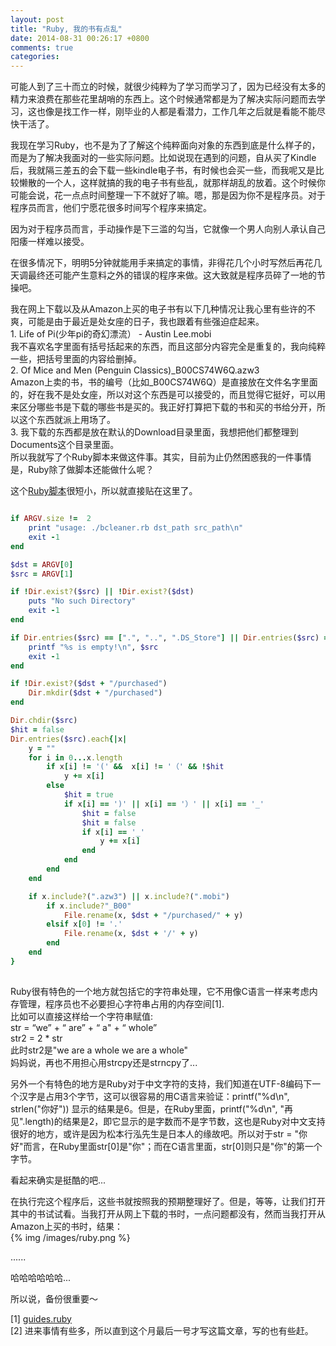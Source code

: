 ```yaml
---
layout: post
title: "Ruby, 我的书有点乱"
date: 2014-08-31 00:26:17 +0800
comments: true
categories: 
---
```


<p>可能人到了三十而立的时候，就很少纯粹为了学习而学习了，因为已经没有太多的精力来浪费在那些花里胡哨的东西上。这个时候通常都是为了解决实际问题而去学习，这也像是找工作一样，刚毕业的人都是看潜力，工作几年之后就是看能不能尽快干活了。</p>
<p>我现在学习Ruby，也不是为了了解这个纯粹面向对象的东西到底是什么样子的，而是为了解决我面对的一些实际问题。比如说现在遇到的问题，自从买了Kindle后，我就隔三差五的会下载一些kindle电子书，有时候也会买一些，而我呢又是比较懒散的一个人，这样就搞的我的电子书有些乱，就那样胡乱的放着。这个时候你可能会说，花一点点时间整理一下不就好了嘛。嗯，那是因为你不是程序员。对于程序员而言，他们宁愿花很多时间写个程序来搞定。</p>
<p>因为对于程序员而言，手动操作是下三滥的勾当，它就像一个男人向别人承认自己阳痿一样难以接受。</p>
<p>在很多情况下，明明5分钟就能用手来搞定的事情，非得花几个小时写然后再花几天调最终还可能产生意料之外的错误的程序来做。这大致就是程序员碎了一地的节操吧。</p>
<p>我在网上下载以及从Amazon上买的电子书有以下几种情况让我心里有些许的不爽，可能是由于最近是处女座的日子，我也跟着有些强迫症起来。<br>
1. Life of Pi(少年pi的奇幻漂流） - Austin Lee.mobi<br>
我不喜欢名字里面有括号括起来的东西，而且这部分内容完全是重复的，我向纯粹一些，把括号里面的内容给删掉。<br>
2. Of Mice and Men (Penguin Classics)_B00CS74W6Q.azw3<br> 
Amazon上卖的书，书的编号（比如_B00CS74W6Q）是直接放在文件名字里面的，好在我不是处女座，所以对这个东西是可以接受的，而且觉得它挺好，可以用来区分哪些书是下载的哪些书是买的。我正好打算把下载的书和买的书给分开，所以这个东西就派上用场了。<br> 
3. 我下载的东西都是放在默认的Download目录里面，我想把他们都整理到Documents这个目录里面。<br>
所以我就写了个Ruby脚本来做这件事。其实，目前为止仍然困惑我的一件事情是，Ruby除了做脚本还能做什么呢？</p> 
<p>这个<a href="https://github.com/laoar/bcleaner">Ruby脚本</a>很短小，所以就直接贴在这里了。</p>

``` ruby 

if ARGV.size !=  2
    print "usage: ./bcleaner.rb dst_path src_path\n"
    exit -1
end

$dst = ARGV[0]
$src = ARGV[1]

if !Dir.exist?($src) || !Dir.exist?($dst)
    puts "No such Directory"
    exit -1
end

if Dir.entries($src) == [".", "..", ".DS_Store"] || Dir.entries($src) == [".", ".."]
    printf "%s is empty!\n", $src
    exit -1
end

if !Dir.exist?($dst + "/purchased")
    Dir.mkdir($dst + "/purchased")
end

Dir.chdir($src)
$hit = false
Dir.entries($src).each{|x|
    y = ""
    for i in 0...x.length
        if x[i] != '(' &&  x[i] != '（' && !$hit
            y += x[i]
        else
            $hit = true
            if x[i] == ')' || x[i] == '）' || x[i] == '_'
                $hit = false
                $hit = false
                if x[i] == '_'
                    y += x[i]
                end
            end
        end
    end

    if x.include?(".azw3") || x.include?(".mobi")
        if x.include?"_B00"
            File.rename(x, $dst + "/purchased/" + y)
        elsif x[0] != '.'
            File.rename(x, $dst + '/' + y)
        end
    end
}
 
```

<p>Ruby很有特色的一个地方就包括它的字符串处理，它不用像C语言一样来考虑内存管理，程序员也不必要担心字符串占用的内存空间[1].<br>
比如可以直接这样给一个字符串赋值:<br>
str = “we” + “ are” + “ a" + “ whole”<br>
str2 = 2 * str<br>
此时str2是"we are a whole we are a whole"<br>
妈妈说，再也不用担心用strcpy还是strncpy了...</p>
<p>另外一个有特色的地方是Ruby对于中文字符的支持，我们知道在UTF-8编码下一个汉字是占用3个字节，这可以很容易的用C语言来验证：printf("%d\n", strlen("你好")) 显示的结果是6。但是，在Ruby里面，printf("%d\n", "再见".length)的结果是2，即它显示的是字数而不是字节数，这也是Ruby对中文支持很好的地方，或许是因为松本行泓先生是日本人的缘故吧。所以对于str = "你好"而言，在Ruby里面str[0]是"你"；而在C语言里面，str[0]则只是"你"的第一个字节。</p>

<p>看起来确实是挺酷的吧...</p>

<p>在执行完这个程序后，这些书就按照我的预期整理好了。但是，等等，让我们打开其中的书试试看。当我打开从网上下载的书时，一点问题都没有，然而当我打开从Amazon上买的书时，结果：<br>
{% img /images/ruby.png %}
</p>
......
<p> 哈哈哈哈哈哈...</p>
<p> 所以说，备份很重要～</p>
[1] <a href="http://guides.ruby.tw/ruby/strings.html">guides.ruby</a><br>
[2] 进来事情有些多，所以直到这个月最后一号才写这篇文章，写的也有些赶。
